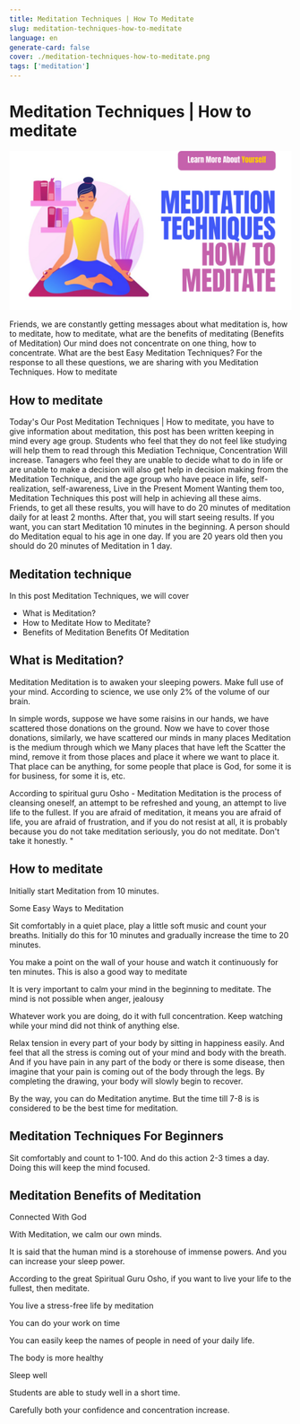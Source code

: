 ```yaml
---
title: Meditation Techniques | How To Meditate
slug: meditation-techniques-how-to-meditate
language: en
generate-card: false
cover: ./meditation-techniques-how-to-meditate.png
tags: ['meditation']
---
```

# Meditation Techniques | How to meditate

![](./meditation-techniques-how-to-meditate.png)

Friends, we are constantly getting messages about what meditation is, how to meditate, how to meditate, what are the benefits of meditating (Benefits of Meditation) Our mind does not concentrate on one thing, how to concentrate. What are the best Easy Meditation Techniques? For the response to all these questions, we are sharing with you Meditation Techniques. How to meditate

## How to meditate

Today&#39;s Our Post Meditation Techniques | How to meditate, you have to give information about meditation, this post has been written keeping in mind every age group. Students who feel that they do not feel like studying will help them to read through this Mediation Technique, Concentration Will increase. Tanagers who feel they are unable to decide what to do in life or are unable to make a decision will also get help in decision making from the Meditation Technique, and the age group who have peace in life, self-realization, self-awareness, Live in the Present Moment Wanting them too, Meditation Techniques this post will help in achieving all these aims. Friends, to get all these results, you will have to do 20 minutes of meditation daily for at least 2 months. After that, you will start seeing results. If you want, you can start Meditation 10 minutes in the beginning. A person should do Meditation equal to his age in one day. If you are 20 years old then you should do 20 minutes of Meditation in 1 day.

## Meditation technique

In this post Meditation Techniques, we will cover

- What is Meditation?
- How to Meditate How to Meditate?
- Benefits of Meditation Benefits Of Meditation

## What is Meditation?

Meditation Meditation is to awaken your sleeping powers. Make full use of your mind. According to science, we use only 2% of the volume of our brain.

In simple words, suppose we have some raisins in our hands, we have scattered those donations on the ground. Now we have to cover those donations, similarly, we have scattered our minds in many places Meditation is the medium through which we Many places that have left the Scatter the mind, remove it from those places and place it where we want to place it. That place can be anything, for some people that place is God, for some it is for business, for some it is, etc.

According to spiritual guru Osho - Meditation Meditation is the process of cleansing oneself, an attempt to be refreshed and young, an attempt to live life to the fullest. If you are afraid of meditation, it means you are afraid of life, you are afraid of frustration, and if you do not resist at all, it is probably because you do not take meditation seriously, you do not meditate. Don&#39;t take it honestly. &quot;

## How to meditate

Initially start Meditation from 10 minutes.

Some Easy Ways to Meditation

Sit comfortably in a quiet place, play a little soft music and count your breaths. Initially do this for 10 minutes and gradually increase the time to 20 minutes.

You make a point on the wall of your house and watch it continuously for ten minutes. This is also a good way to meditate

It is very important to calm your mind in the beginning to meditate. The mind is not possible when anger, jealousy

Whatever work you are doing, do it with full concentration. Keep watching while your mind did not think of anything else.

Relax tension in every part of your body by sitting in happiness easily. And feel that all the stress is coming out of your mind and body with the breath. And if you have pain in any part of the body or there is some disease, then imagine that your pain is coming out of the body through the legs. By completing the drawing, your body will slowly begin to recover.

By the way, you can do Meditation anytime. But the time till 7-8 is is considered to be the best time for meditation.

## Meditation Techniques For Beginners

Sit comfortably and count to 1-100. And do this action 2-3 times a day. Doing this will keep the mind focused.

## Meditation Benefits of Meditation

Connected With God

With Meditation, we calm our own minds.

It is said that the human mind is a storehouse of immense powers. And you can increase your sleep power.

According to the great Spiritual Guru Osho, if you want to live your life to the fullest, then meditate.

You live a stress-free life by meditation

You can do your work on time

You can easily keep the names of people in need of your daily life.

The body is more healthy

Sleep well

Students are able to study well in a short time.

Carefully both your confidence and concentration increase.